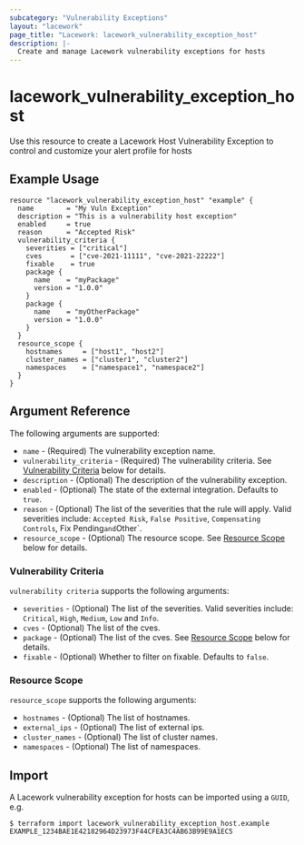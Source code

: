 ```yaml
---
subcategory: "Vulnerability Exceptions"
layout: "lacework"
page_title: "Lacework: lacework_vulnerability_exception_host"
description: |-
  Create and manage Lacework vulnerability exceptions for hosts
---
```


# lacework\_vulnerability\_exception\_host

Use this resource to create a Lacework Host Vulnerability Exception to control and customize your alert profile for hosts

## Example Usage

```hcl
resource "lacework_vulnerability_exception_host" "example" {
  name        = "My Vuln Exception"
  description = "This is a vulnerability host exception"
  enabled     = true
  reason      = "Accepted Risk"
  vulnerability_criteria {
    severities = ["critical"]
    cves       = ["cve-2021-11111", "cve-2021-22222"]
    fixable    = true
    package {
      name    = "myPackage"
      version = "1.0.0"
    }
    package {
      name    = "myOtherPackage"
      version = "1.0.0"
    }
  }
  resource_scope {
    hostnames     = ["host1", "host2"]
    cluster_names = ["cluster1", "cluster2"]
    namespaces    = ["namespace1", "namespace2"]
  } 
}
```

## Argument Reference

The following arguments are supported:

* `name` - (Required) The vulnerability exception name.
* `vulnerability_criteria` - (Required) The vulnerability criteria.
  See [Vulnerability Criteria](#vulnerability-criteria) below for details.
* `description` - (Optional) The description of the vulnerability exception.
* `enabled` - (Optional) The state of the external integration. Defaults to `true`.
* `reason` - (Optional) The list of the severities that the rule will apply. Valid severities include:
  `Accepted Risk`, `False Positive`, `Compensating Controls`, Fix Pending` and `Other`.
* `resource_scope` - (Optional) The resource scope. See [Resource Scope](#resource-scope) below for details.
  
### Vulnerability Criteria

`vulnerability criteria` supports the following arguments:

* `severities` - (Optional) The list of the severities. Valid severities include:
  `Critical`, `High`, `Medium`, `Low` and `Info`.
* `cves` - (Optional) The list of the cves.
* `package` - (Optional) The list of the cves. See [Resource Scope](#resource-scope) below for details.
* `fixable` - (Optional) Whether to filter on fixable. Defaults to `false`.

### Resource Scope

`resource_scope` supports the following arguments:

* `hostnames` - (Optional) The list of hostnames.
* `external_ips` - (Optional) The list of external ips.
* `cluster_names` - (Optional) The list of cluster names.
* `namespaces` - (Optional) The list of namespaces.

## Import

A Lacework vulnerability exception for hosts can be imported using a `GUID`, e.g.

```
$ terraform import lacework_vulnerability_exception_host.example EXAMPLE_1234BAE1E42182964D23973F44CFEA3C4AB63B99E9A1EC5
```
